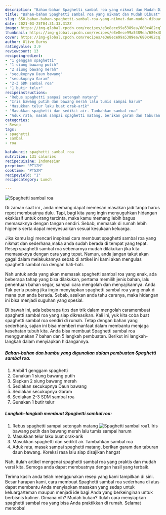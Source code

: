 ```yaml
---
description: "Bahan-bahan Spaghetti sambal roa yang nikmat dan Mudah Dibuat"
title: "Bahan-bahan Spaghetti sambal roa yang nikmat dan Mudah Dibuat"
slug: 650-bahan-bahan-spaghetti-sambal-roa-yang-nikmat-dan-mudah-dibuat
date: 2021-03-25T04:31:33.312Z
image: https://img-global.cpcdn.com/recipes/e3e8ece99a5389ea/680x482cq70/spaghetti-sambal-roa-foto-resep-utama.jpg
thumbnail: https://img-global.cpcdn.com/recipes/e3e8ece99a5389ea/680x482cq70/spaghetti-sambal-roa-foto-resep-utama.jpg
cover: https://img-global.cpcdn.com/recipes/e3e8ece99a5389ea/680x482cq70/spaghetti-sambal-roa-foto-resep-utama.jpg
author: Olive Burns
ratingvalue: 3.9
reviewcount: 13
recipeingredient:
- "1 genggam spaghetti"
- "1 siung bawang putih"
- "2 siung bawang merah"
- "secukupnya Daun bawang"
- "secukupnya Garam"
- "2-3 SDM sambal roa"
- "1 butir telur"
recipeinstructions:
- "Rebus spaghetti sampai setengah matang"
- "Iris bawang putih dan bawang merah lalu tumis sampai harum"
- "Masukkan telur laku buat orak-arik"
- "Masukkan spaghetti dan sedikit air. Tambahkan sambal roa"
- "Aduk rata, masak sampai spaghetti matang, berikan garam dan taburan daun bawang. Koreksi rasa lalu siap disajikan hangat"
categories:
- Resep
tags:
- spaghetti
- sambal
- roa

katakunci: spaghetti sambal roa 
nutrition: 131 calories
recipecuisine: Indonesian
preptime: "PT12M"
cooktime: "PT52M"
recipeyield: "1"
recipecategory: Lunch

---
```



![Spaghetti sambal roa](https://img-global.cpcdn.com/recipes/e3e8ece99a5389ea/680x482cq70/spaghetti-sambal-roa-foto-resep-utama.jpg)

Di zaman  saat ini , anda memang dapat memesan masakan jadi tanpa harus repot membuatnya dulu. Tapi, bagi kita yang ingin menyuguhkan hidangan eksklusif untuk orang tercinta, maka kamu memang lebih bagus memasaknya dengan tangan sendiri. Sebab, memasak di rumah lebih higienis serta dapat menyesuaikan sesuai kesukaan keluarga.

Jika kamu lagi mencari inspirasi cara membuat spaghetti sambal roa yang nikmat dan sederhana,maka anda sudah berada di tempat yang tepat. Resep spaghetti sambal roa  sebenarnya mudah dilakukan jika kita memasaknya dengan cara yang tepat. Namun, anda jangan takut akan gagal dalam melakukannya 
sebab di artikel ini kami akan mengulas spaghetti sambal roa dengan hati-hati.  



Nah untuk anda yang akan memasak spaghetti sambal roa yang enak, ada beberapa tahap yang bisa dilakukan, pertama memilih jenis bahan, lalu penentuan bahan segar, sampai cara mengolah dan menyajikannya. Anda Tak perlu pusing jika ingin menyiapkan spaghetti sambal roa yang enak di mana pun anda berada. Sebab, asalkan anda  tahu caranya, maka hidangan ini bisa menjadi suguhan yang spesial.

Di bawah ini, ada beberapa tips dan trik dalam mengolah caramembuat spaghetti sambal roa yang siap dikreasikan. Kali ini, yuk kita coba buat spaghetti sambal roa sendiri di rumah. Tetap dengan bahan yang sederhana, sajian ini bisa memberi manfaat dalam membantu menjaga kesehatan tubuh kita. Anda bisa membuat Spaghetti sambal roa menggunakan 7 bahan dan 5 langkah pembuatan. Berikut ini langkah-langkah dalam menyiapkan hidangannya.

<!--inarticleads1-->

##### Bahan-bahan dan bumbu yang digunakan dalam pembuatan Spaghetti sambal roa:

1. Ambil 1 genggam spaghetti
1. Gunakan 1 siung bawang putih
1. Siapkan 2 siung bawang merah
1. Sediakan secukupnya Daun bawang
1. Sediakan secukupnya Garam
1. Sediakan 2-3 SDM sambal roa
1. Gunakan 1 butir telur




<!--inarticleads2-->

##### Langkah-langkah membuat Spaghetti sambal roa:

1. Rebus spaghetti sampai setengah matang
<img src="https://img-global.cpcdn.com/steps/eab6aca9ccc3d419/160x128cq70/spaghetti-sambal-roa-langkah-memasak-1-foto.jpg" alt="Spaghetti sambal roa">1. Iris bawang putih dan bawang merah lalu tumis sampai harum
1. Masukkan telur laku buat orak-arik
1. Masukkan spaghetti dan sedikit air. Tambahkan sambal roa
1. Aduk rata, masak sampai spaghetti matang, berikan garam dan taburan daun bawang. Koreksi rasa lalu siap disajikan hangat




Nah, itulah artikel mengenai  spaghetti sambal roa  yang praktis dan mudah versi kita. Semoga anda dapat membuatnya dengan hasil yang terbaik. 

Terima kasih anda telah menggunakan resep yang kami tampilkan di sini. Besar harapan kami, cara membuat  Spaghetti sambal roa sederhana di atas dapat membantu Anda menyiapkan masakan yang sedap untuk keluarga/teman maupun menjadi ide bagi Anda yang berkeinginan untuk berbisnis kuliner. Gimana nih? Mudah bukan? Itulah cara menyiapkan spaghetti sambal roa yang bisa Anda praktikkan di rumah. Selamat mencoba!

